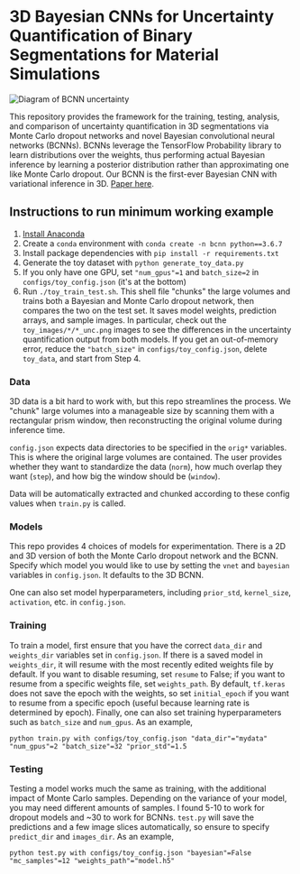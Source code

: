 # 3D Bayesian CNNs for Uncertainty Quantification of Binary Segmentations for Material Simulations

![Diagram of BCNN uncertainty](https://raw.githubusercontent.com/sandialabs/bcnn/master/unc.PNG)

This repository provides the framework for the training, testing, analysis, and comparison of uncertainty quantification in 3D segmentations via Monte Carlo dropout networks and novel Bayesian convolutional neural networks (BCNNs). BCNNs leverage the TensorFlow Probability library to learn distributions over the weights, thus performing actual Bayesian inference by learning a posterior distribution rather than approximating one like Monte Carlo dropout. Our BCNN is the first-ever Bayesian CNN with variational inference in 3D. [Paper here](https://arxiv.org/abs/1910.10793).

## Instructions to run minimum working example
1. [Install Anaconda](https://docs.anaconda.com/anaconda/install/linux/)
2. Create a `conda` environment with `conda create -n bcnn python==3.6.7`
3. Install package dependencies with `pip install -r requirements.txt`
4. Generate the toy dataset with `python generate_toy_data.py`
5. If you only have one GPU, set `"num_gpus"=1` and `batch_size=2` in `configs/toy_config.json` (it's at the bottom)
5. Run `./toy_train_test.sh`. This shell file "chunks" the large volumes and trains both a Bayesian and Monte Carlo dropout network, then compares the two on the test set. It saves model weights, prediction arrays, and sample images. In particular, check out the `toy_images/*/*_unc.png` images to see the differences in the uncertainty quantification output from both models. If you get an out-of-memory error, reduce the `"batch_size"` in `configs/toy_config.json`, delete `toy_data`, and start from Step 4.

### Data

3D data is a bit hard to work with, but this repo streamlines the process. We "chunk" large volumes into a manageable size by scanning them with a rectangular prism window, then reconstructing the original volume during inference time.  

`config.json` expects data directories to be specified in the `orig*` variables. This is where the original large volumes are contained. The user provides whether they want to standardize the data (`norm`), how much overlap they want (`step`), and how big the window should be (`window`).  

Data will be automatically extracted and chunked according to these config values when `train.py` is called.

### Models

This repo provides 4 choices of models for experimentation. There is a 2D and 3D version of both the Monte Carlo dropout network and the BCNN. Specify which model you would like to use by setting the `vnet` and `bayesian` variables in `config.json`. It defaults to the 3D BCNN.  

One can also set model hyperparameters, including `prior_std`, `kernel_size`, `activation`, etc. in `config.json`.

### Training

To train a model, first ensure that you have the correct `data_dir` and `weights_dir` variables set in `config.json`. If there is a saved model in `weights_dir`, it will resume with the most recently edited weights file by default. If you want to disable resuming, set `resume` to False; if you want to resume from a specific weights file, set `weights_path`. By default, `tf.keras` does not save the epoch with the weights, so set `initial_epoch` if you want to resume from a specific epoch (useful because learning rate is determined by epoch). Finally, one can also set training hyperparameters such as `batch_size` and `num_gpus`. As an example,  

`python train.py with configs/toy_config.json "data_dir"="mydata" "num_gpus"=2 "batch_size"=32 "prior_std"=1.5`

### Testing

Testing a model works much the same as training, with the additional impact of Monte Carlo samples. Depending on the variance of your model, you may need different amounts of samples. I found 5-10 to work for dropout models and ~30 to work for BCNNs. `test.py` will save the predictions and a few image slices automatically, so ensure to specify `predict_dir` and `images_dir`. As an example,  

`python test.py with configs/toy_config.json "bayesian"=False "mc_samples"=12 "weights_path"="model.h5"`

